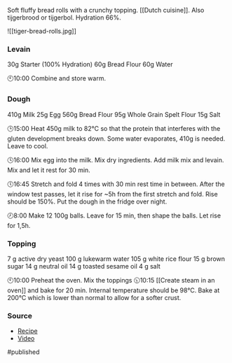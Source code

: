 
Soft fluffy bread rolls with a crunchy topping.	[[Dutch cuisine]]. Also tijgerbrood or tijgerbol. Hydration 66%.

![[tiger-bread-rolls.jpg]]

### Levain
30g	Starter (100% Hydration)
60g	Bread Flour
60g	Water

🕙10:00 
Combine and store warm.

### Dough
410g Milk
25g	Egg
560g Bread Flour
95g	Whole Grain Spelt Flour
15g	Salt

🕒15:00 
Heat 450g milk to 82°C so that the protein that interferes with the gluten development breaks down. Some water evaporates, 410g is needed. Leave to cool.

🕓16:00 
Mix egg into the milk. Mix dry ingredients. Add milk mix and levain. Mix and let it rest for 30 min.

🕔16:45 
Stretch and fold 4 times with 30 min rest time in between. After the window test passes, let it rise for ~5h from the first stretch and fold. Rise should be 150%. Put the dough in the fridge over night.

🕗8:00 
Make 12 100g balls. Leave for 15 min, then shape the balls. Let rise for 1,5h.

### Topping
7 g active dry yeast
100 g lukewarm water
105 g white rice flour
15 g brown sugar
14 g neutral oil
14 g toasted sesame oil
4 g salt

🕙10:00 
Preheat the oven. Mix the toppings
🕥10:15 
[[Create steam in an oven]] and bake for 20 min. Internal temperature should be 98°C. Bake at 200°C which is lower than normal to allow for a softer crust.

### Source
- [Recipe](https://foodgeek.dk/en/tiger-bread-rolls-recipe/)
- [Video](https://www.youtube.com/watch?v=l1hW6aUlSHA)

#published 